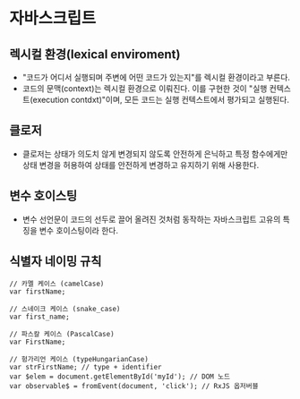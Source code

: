 # 자바스크립트

## 렉시컬 환경(lexical enviroment)

- "코드가 어디서 실행되며 주변에 어떤 코드가 있는지"를 렉시컬 환경이라고 부른다.
- 코드의 문맥(context)는 렉시컬 환경으로 이뤄진다. 이를 구현한 것이 "실행 컨텍스트(execution contdxt)"이며, 모든 코드는 실행 컨텍스트에서 평가되고 실행된다.

## 클로저

- 클로저는 상태가 의도치 않게 변경되지 않도록 안전하게 은닉하고 특정 함수에게만 상태 변경을 허용하여 상태를 안전하게 변경하고 유지하기 위해 사용한다.

## 변수 호이스팅

- 변수 선언문이 코드의 선두로 끌어 올려진 것처럼 동작하는 자바스크립트 고유의 특징을 변수 호이스팅이라 한다.

## 식별자 네이밍 규칙

```
// 카멜 케이스 (camelCase)
var firstName;

// 스네이크 케이스 (snake_case)
var first_name;

// 파스칼 케이스 (PascalCase)
var FirstName;

// 헝가리언 케이스 (typeHungarianCase)
var strFirstName; // type + identifier
var $elem = document.getElementById('myId'); // DOM 노드
var observable$ = fromEvent(document, 'click'); // RxJS 옵저버블
```
